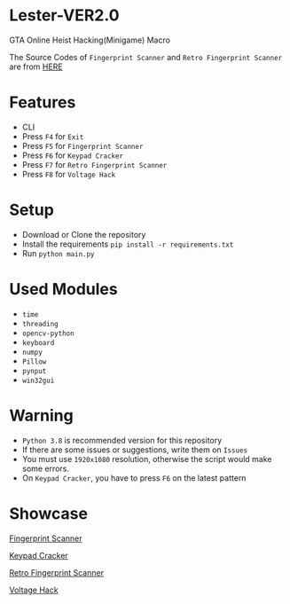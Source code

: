 # Lester-VER2.0
GTA Online Heist Hacking(Minigame) Macro

The Source Codes of `Fingerprint Scanner` and `Retro Fingerprint Scanner` are from [HERE](https://github.com/RedHeadEmile/GTA-V-Heist-Help)

# Features
- CLI
- Press `F4` for `Exit`
- Press `F5` for `Fingerprint Scanner`
- Press `F6` for `Keypad Cracker`
- Press `F7` for `Retro Fingerprint Scanner`
- Press `F8` for `Voltage Hack`

# Setup
- Download or Clone the repository
- Install the requirements `pip install -r requirements.txt`
- Run `python main.py`

# Used Modules
- `time`
- `threading`
- `opencv-python`
- `keyboard`
- `numpy`
- `Pillow`
- `pynput`
- `win32gui`

# Warning
- `Python 3.8` is recommended version for this repository
- If there are some issues or suggestions, write them on `Issues`
- You must use `1920x1080` resolution, otherwise the script would make some errors.
- On `Keypad Cracker`, you have to press `F6` on the latest pattern

# Showcase
[Fingerprint Scanner](https://youtu.be/3I9eYxjDiOk?t=7)

[Keypad Cracker](https://youtu.be/3I9eYxjDiOk?t=44)

[Retro Fingerprint Scanner](https://youtu.be/3I9eYxjDiOk?t=137)

[Voltage Hack](https://youtu.be/3I9eYxjDiOk?t=177)